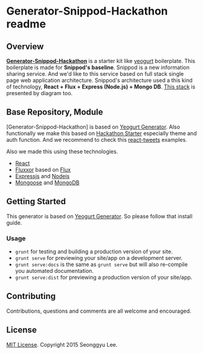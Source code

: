 # **Generator-Snippod-Hackathon** readme

## Overview

[**Generator-Snippod-Hackathon**]() is a starter kit like [yeogurt](https://github.com/larsonjj/generator-yeogurt) boilerplate. This boilerplate is made for **Snippod's baseline**.
Snippod is a new information sharing service. And we'd like to this service based on full stack single page web application architecture.
Snippod's architecture used a this kind of technology, **React + Flux + Express (Node.js) + Mongo DB**.
[This stack](http://www.gliffy.com/go/publish/7401617) is presented by diagram too.

## Base Repository, Module

[Generator-Snippod-Hackathon] is based on [Yeogurt Generator](https://github.com/larsonjj/generator-yeogurt). 
Also functionally we make this based on [Hackathon Starter](https://github.com/sahat/hackathon-starter) especially theme and auth function.
And we recommend to check this [react-tweets](https://github.com/scotch-io/react-tweets) examples.

Also we made this using these technologies.

* [React](http://facebook.github.io/react/)
* [Fluxxor](http://fluxxor.com/) based on [Flux](http://facebook.github.io/flux/docs/overview.html)
* [Expressjs](http://expressjs.com/) and [Nodejs](http://nodejs.org/)
* [Mongoose](http://mongoosejs.com/) and [MongoDB](http://www.mongodb.org/)

## Getting Started

This generator is based on [Yeogurt Generator](https://github.com/larsonjj/generator-yeogurt). So please follow that install guide.

### Usage

- `grunt` for testing and building a production version of your site.
- `grunt serve` for previewing your site/app on a development server.
- `grunt serve:docs` is the same as `grunt serve` but will also re-compile you automated documentation.
- `grunt serve:dist` for previewing a production version of your site/app.


## Contributing

Contributions, questions and comments are all welcome and encouraged.

## License
[MIT License]().
Copyright 2015 Seonggyu Lee.




